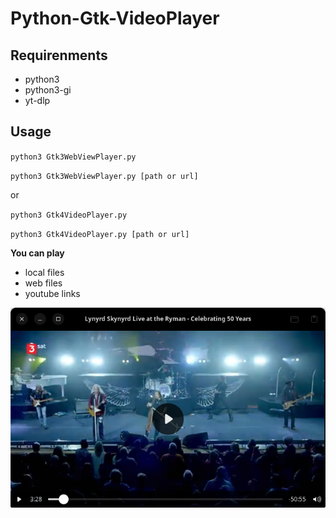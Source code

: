 # Python-Gtk-VideoPlayer

## Requirenments
- python3
- python3-gi
- yt-dlp

## Usage

``python3 Gtk3WebViewPlayer.py``

``python3 Gtk3WebViewPlayer.py [path or url]``

or 

``python3 Gtk4VideoPlayer.py``

``python3 Gtk4VideoPlayer.py [path or url]``

**You can play**

- local files
- web files
- youtube links

![screenshot](https://github.com/Axel-Erfurt/Python-Gtk-VideoPlayer/blob/main/gtk4player.png)
